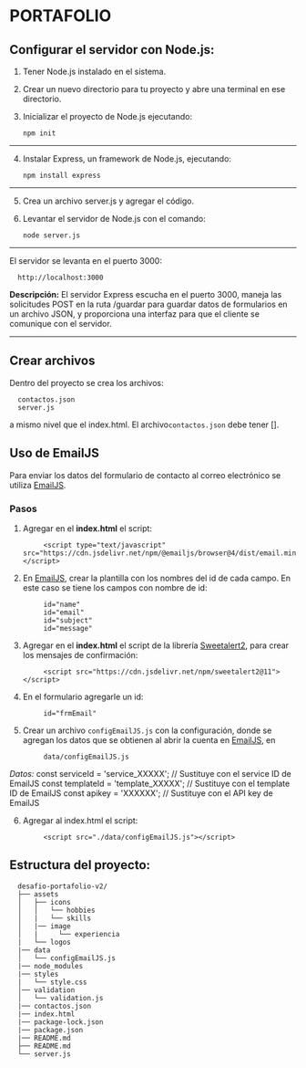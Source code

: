 # PORTAFOLIO

## Configurar el servidor con Node.js:
   1. Tener Node.js instalado en el sistema.
   2. Crear un nuevo directorio para tu proyecto y abre una terminal en ese directorio.
   3. Inicializar el proyecto de Node.js ejecutando: 

      `npm init`
---
   4. Instalar Express, un framework de Node.js, ejecutando:

      `npm install express`
---
   5.  Crea un archivo server.js y agregar el  código.
   6. Levantar el servidor de Node.js con el comando:

      `node server.js`
---

El servidor se levanta en el puerto 3000:

      http://localhost:3000

**Descripción:** El servidor Express escucha en el puerto 3000, maneja las solicitudes POST en la ruta /guardar para guardar datos de formularios en un archivo JSON, y proporciona una interfaz para que el cliente se comunique con el servidor.

---
## Crear archivos 
Dentro del proyecto se crea los archivos:

      contactos.json
      server.js

a mismo nivel que el index.html.
   El archivo`contactos.json` debe tener [].

## Uso de EmailJS
Para enviar los datos del formulario de contacto al correo electrónico se utiliza [EmailJS](https://www.emailjs.com/).
### Pasos

1. Agregar en el **index.html** el script:

            <script type="text/javascript" src="https://cdn.jsdelivr.net/npm/@emailjs/browser@4/dist/email.min.js"></script>

2. En [EmailJS](https://www.emailjs.com/), crear la plantilla con los nombres del id de cada campo. En este caso se tiene los campos con nombre de id:

            id="name"
            id="email"
            id="subject"
            id="message"

3. Agregar en el **index.html** el script de la librería [Sweetalert2](https://sweetalert2.github.io/), para crear los mensajes de confirmación:

            <script src="https://cdn.jsdelivr.net/npm/sweetalert2@11"></script>

4. En el formulario agregarle un id:

            id="frmEmail"
5. Crear un archivo `configEmailJS.js` con la configuración, donde se agregan los datos que se obtienen al abrir la cuenta en [EmailJS](https://www.emailjs.com/), en 

            data/configEmailJS.js

*Datos:*
            const serviceId = 'service_XXXXX'; // Sustituye con el service ID de EmailJS
            const templateId = 'template_XXXXX'; // Sustituye con el template ID de EmailJS
            const apikey = 'XXXXXX'; // Sustituye con el API key de EmailJS

6. Agregar al index.html el script:

            <script src="./data/configEmailJS.js"></script>

## Estructura del proyecto:

      desafio-portafolio-v2/
      ├── assets
      │   ├── icons
      │   │   └── hobbies
      │   |   └── skills
      │   |── image
      │   |     └── experiencia
      |   └── logos  
      |── data
      │   └── configEmailJS.js
      |── node_modules 
      |── styles
      |   └── style.css  
      │── validation
      │   └── validation.js
      |── contactos.json
      |── index.html
      |── package-lock.json
      |── package.json
      |── README.md 
      ├── README.md
      └── server.js
